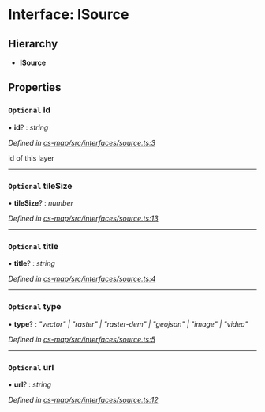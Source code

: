# Interface: ISource

## Hierarchy

* **ISource**

## Properties

### `Optional` id

• **id**? : *string*

*Defined in [cs-map/src/interfaces/source.ts:3](https://github.com/RichardHovenkamp/csnext/blob/c891e154/packages/cs-map/src/interfaces/source.ts#L3)*

id of this layer

___

### `Optional` tileSize

• **tileSize**? : *number*

*Defined in [cs-map/src/interfaces/source.ts:13](https://github.com/RichardHovenkamp/csnext/blob/c891e154/packages/cs-map/src/interfaces/source.ts#L13)*

___

### `Optional` title

• **title**? : *string*

*Defined in [cs-map/src/interfaces/source.ts:4](https://github.com/RichardHovenkamp/csnext/blob/c891e154/packages/cs-map/src/interfaces/source.ts#L4)*

___

### `Optional` type

• **type**? : *"vector" | "raster" | "raster-dem" | "geojson" | "image" | "video"*

*Defined in [cs-map/src/interfaces/source.ts:5](https://github.com/RichardHovenkamp/csnext/blob/c891e154/packages/cs-map/src/interfaces/source.ts#L5)*

___

### `Optional` url

• **url**? : *string*

*Defined in [cs-map/src/interfaces/source.ts:12](https://github.com/RichardHovenkamp/csnext/blob/c891e154/packages/cs-map/src/interfaces/source.ts#L12)*
